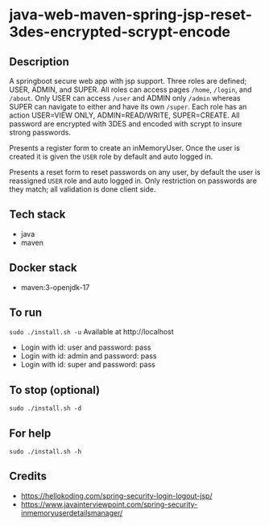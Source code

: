 # java-web-maven-spring-jsp-reset-3des-encrypted-scrypt-encode

## Description
A springboot secure web app with jsp support.
Three roles are defined; USER, ADMIN, and SUPER. All roles
can access pages `/home`, `/login`, and `/about`. Only USER
can access `/user` and ADMIN only `/admin` whereas SUPER can
navigate to either and have its own `/super`. Each role
has an action USER=VIEW ONLY, ADMIN=READ/WRITE, SUPER=CREATE.
All password are encrypted with 3DES and encoded with scrypt
to insure strong passwords.

Presents a register form to create an inMemoryUser.
Once the user is created it is given the `USER` role
by default and auto logged in.

Presents a reset form to reset passwords on any user,
by default the user is reassigned `USER` role and auto
logged in. Only restriction on passwords are they match;
all validation is done client side.

## Tech stack
- java
- maven

## Docker stack
- maven:3-openjdk-17

## To run
`sudo ./install.sh -u`
Available at http://localhost
- Login with id: user and password: pass
- Login with id: admin and password: pass
- Login with id: super and password: pass

## To stop (optional)
`sudo ./install.sh -d`

## For help
`sudo ./install.sh -h`

## Credits
- https://hellokoding.com/spring-security-login-logout-jsp/
- https://www.javainterviewpoint.com/spring-security-inmemoryuserdetailsmanager/
